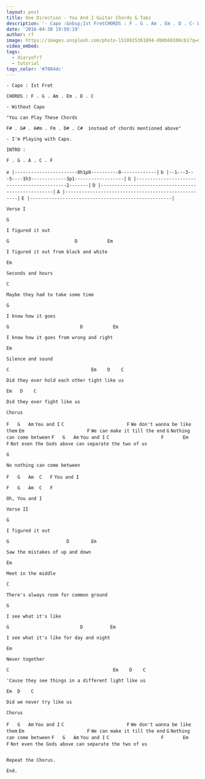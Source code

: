 ```yaml
---
layout: post
title: One Direction - You And I Guitar Chords & Tabs
description: '- Capo :&nbsp;Ist FretCHORDS : F . G . Am . Em . D . C- Without Capo\"You can Play These Chords&nbsp;F# . G# . A#m . Fm . D# . C#&nbsp; instead of chor...'
date: '2016-04-30 19:50:19'
author: r7
image: https://images.unsplash.com/photo-1510915361894-db8b60106cb1?q=80&w=2940&auto=format&fit=crop&ixlib=rb-4.1.0&ixid=M3wxMjA3fDB8MHxwaG90by1wYWdlfHx8fGVufDB8fHx8fA%3D%3D
video_embed:
tags:
  - diaryofr7
  - tutorial
tags_color: '#7804dc'
---
```

`- Capo : Ist Fret`

`CHORDS : F . G . Am . Em . D . C`

`- Without Capo`

`"You can Play These Chords`

```
F# . G# . A#m . Fm . D# . C#  instead of chords mentioned above"
```

`- I'm Playing with Capo.`

`INTRO :`

`F . G . A . C . F`

`e |-----------------------0h1p0----------0-------------|`
`b |--1---3---5----1h3-------------3p1------------------|`
`G |--------------------------------------------2-------|`
`D |----------------------------------------------------|`
`A |----------------------------------------------------|`
`E |----------------------------------------------------|`

`Verse I`

`G`

```
I figured it out
```

`G                        D           Em`

```
I figured it out from black and white
```

`Em`

```
Seconds and hours
```

`C`

```
Maybe they had to take some time
```

`G`

```
I know how it goes
```

`G                          D           Em`

```
I know how it goes from wrong and right
```

`Em`

```
Silence and sound
```

`C                              Em    D    C`

```
Did they ever hold each other tight like us
```

```
Em   D    C
```

```
Did they ever fight like us
```

`Chorus`

`F   G   Am`
`You and I`
`C                       F`
`We don't wanna be like them`
`Em                       F`
`We can make it till the end`
`G`
`Nothing can come between`
`F   G   Am`
`You and I`
`C                   F       Em                  F`
`Not even the Gods above can separate the two of us`

```
G
```

`No nothing can come between`

`F   G   Am  C   F`
`You and I`

```
F   G   Am  C   F
```

`Oh, You and I`

`Verse II`

```
G
```

```
I figured it out
```

`G                     D        Em`

```
Saw the mistakes of up and down
```

`Em`

```
Meet in the middle
```

`C`

```
There's always room for common ground
```

`G`

```
I see what it's like
```

`G                          D          Em`

```
I see what it's like for day and night
```

`Em`

```
Never together
```

`C                                      Em    D    C`

```
'Cause they see things in a different light like us
```

```
Em  D    C
```

`Did we never try like us`

`Chorus`

`F   G   Am`
`You and I`
`C                       F`
`We don't wanna be like them`
`Em                       F`
`We can make it till the end`
`G`
`Nothing can come between`
`F   G   Am`
`You and I`
`C                   F       Em                  F`
`Not even the Gods above can separate the two of us`

```

```
`Repeat the Chorus.`

`End.`
